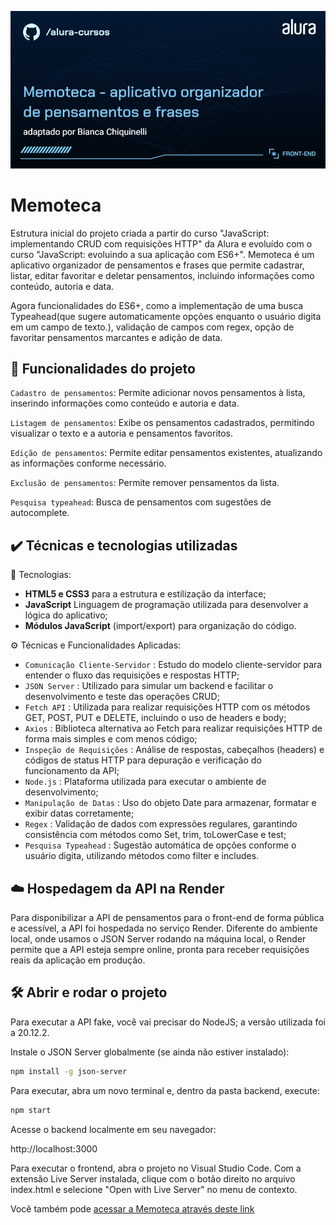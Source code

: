 ![Thumbnail](./Front-end-Memoteca%20-%20aplicativo%20organizador%20de%20pensamentos%20e%20frases.png)

# Memoteca

Estrutura inicial do projeto criada a partir do curso "JavaScript: implementando CRUD com requisições HTTP" da Alura e evoluído com o curso "JavaScript: evoluindo a sua aplicação com ES6+". Memoteca é um aplicativo organizador de pensamentos e frases que permite cadastrar, listar, editar favoritar e deletar pensamentos, incluindo informações como conteúdo, autoria e data.

Agora funcionalidades do ES6+, como a implementação de uma busca Typeahead(que sugere automaticamente opções enquanto o usuário digita em um campo de texto.), validação de campos com regex, opção de favoritar pensamentos marcantes e adição de data.

## 🔨 Funcionalidades do projeto

`Cadastro de pensamentos`: Permite adicionar novos pensamentos à lista, inserindo informações como conteúdo e autoria e data.

`Listagem de pensamentos`: Exibe os pensamentos cadastrados, permitindo visualizar o texto e a autoria e pensamentos favoritos.

`Edição de pensamentos`: Permite editar pensamentos existentes, atualizando as informações conforme necessário.

`Exclusão de pensamentos`: Permite remover pensamentos da lista.

`Pesquisa typeahead`: Busca de pensamentos com sugestões de autocomplete.

## ✔️ Técnicas e tecnologias utilizadas

🧪 Tecnologias:
- **HTML5 e CSS3** para a estrutura e estilização da interface;
- **JavaScript** Linguagem de programação utilizada para desenvolver a lógica do aplicativo;
- **Módulos JavaScript** (import/export) para organização do código.

⚙️ Técnicas e Funcionalidades Aplicadas:
- `Comunicação Cliente-Servidor` : Estudo do modelo cliente-servidor para entender o fluxo das requisições e respostas HTTP;
- `JSON Server` : Utilizado para simular um backend e facilitar o desenvolvimento e teste das operações CRUD;
- `Fetch API` : Utilizada para realizar requisições HTTP com os métodos GET, POST, PUT e DELETE, incluindo o uso de headers e body;
- `Axios` : Biblioteca alternativa ao Fetch para realizar requisições HTTP de forma mais simples e com menos código;
- `Inspeção de Requisições` : Análise de respostas, cabeçalhos (headers) e códigos de status HTTP para depuração e verificação do funcionamento da API;
- `Node.js` : Plataforma utilizada para executar o ambiente de desenvolvimento;
- `Manipulação de Datas` : Uso do objeto Date para armazenar, formatar e exibir datas corretamente;
- `Regex` : Validação de dados com expressões regulares, garantindo consistência com métodos como Set, trim, toLowerCase e test;
- `Pesquisa Typeahead` : Sugestão automática de opções conforme o usuário digita, utilizando métodos como filter e includes.

## ☁️ Hospedagem da API na Render

Para disponibilizar a API de pensamentos para o front-end de forma pública e acessível, a API foi hospedada no serviço Render. Diferente do ambiente local, onde usamos o JSON Server rodando na máquina local, o Render permite que a API esteja sempre online, pronta para receber requisições reais da aplicação em produção.

## 🛠️ Abrir e rodar o projeto

Para executar a API fake, você vai precisar do NodeJS; a versão utilizada foi a 20.12.2.

Instale o JSON Server globalmente (se ainda não estiver instalado):

```bash
npm install -g json-server
```

Para executar, abra um novo terminal e, dentro da pasta backend, execute:

```bash
npm start
```

Acesse o backend localmente em seu navegador:

http://localhost:3000

Para executar o frontend, abra o projeto no Visual Studio Code. Com a extensão Live Server instalada, clique com o botão direito no arquivo index.html e selecione "Open with Live Server" no menu de contexto.

Você também pode [ acessar a Memoteca através deste link](https://3781-memoteca.vercel.app/)
